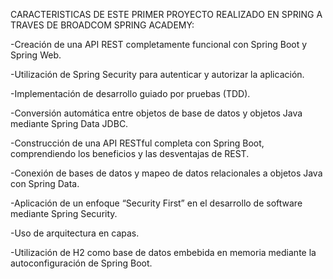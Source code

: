 CARACTERISTICAS DE ESTE PRIMER PROYECTO REALIZADO EN SPRING A TRAVES DE BROADCOM SPRING ACADEMY:

  -Creación de una API REST completamente funcional con Spring Boot y Spring Web.

  -Utilización de Spring Security para autenticar y autorizar la aplicación.

  -Implementación de desarrollo guiado por pruebas (TDD).

  -Conversión automática entre objetos de base de datos y objetos Java mediante Spring Data JDBC.

  -Construcción de una API RESTful completa con Spring Boot, comprendiendo los beneficios y las desventajas de REST.

  -Conexión de bases de datos y mapeo de datos relacionales a objetos Java con Spring Data.

  -Aplicación de un enfoque “Security First” en el desarrollo de software mediante Spring Security.

  -Uso de arquitectura en capas.

  -Utilización de H2 como base de datos embebida en memoria mediante la autoconfiguración de Spring Boot.
